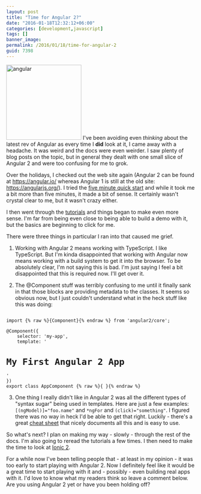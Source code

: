 ```yaml
---
layout: post
title: "Time for Angular 2?"
date: "2016-01-18T12:32:12+06:00"
categories: [development,javascript]
tags: []
banner_image: 
permalink: /2016/01/18/time-for-angular-2
guid: 7398
---
```


<img src="https://static.raymondcamden.com/images/wp-content/uploads/2016/01/angular.png" alt="angular" width="200" height="200" class="alignleft size-full wp-image-7400" /> I've been avoiding even <i>thinking</i> about the latest rev of Angular as every time I <strong>did</strong> look at it, I came away with a headache. It was weird and the docs were even weirder. I saw plenty of blog posts on the topic, but in general they dealt with one small slice of Angular 2 and were too confusing for me to grok. 

Over the holidays, I checked out the web site again (Angular 2 can be found at <a href="https://angular.io/">https://angular.io/</a> whereas Angular 1 is still at the old site: <a href="https://angularjs.org/">https://angularjs.org/</a>). I tried the <a href="https://angular.io/docs/ts/latest/quickstart.html">five minute quick start</a> and while it took me a bit more than five minutes, it made a bit of sense. It certainly wasn't crystal clear to me, but it wasn't crazy either. 

<!--more-->

I then went through the <a href="https://angular.io/docs/ts/latest/tutorial/">tutorials</a> and things began to make even more sense. I'm far from being even close to being able to build a demo with it, but the basics are beginning to click for me.

There were three things in particular I ran into that caused me grief.

1) Working with Angular 2 means working with TypeScript. I like TypeScript. But I'm kinda disappointed that working with Angular now means working with a build system to get it into the browser. To be absolutely clear, I'm not saying this is bad. I'm just saying I feel a bit disappointed that this is required now. I'll get over it.

2) The @Component stuff was terribly confusing to me until it finally sank in that those blocks are providing metadata to the classes. It seems so obvious now, but I just couldn't understand what in the heck stuff like this was doing:

<pre><code class="language-javascript">
import {% raw %}{Component}{% endraw %} from 'angular2/core';

@Component({
    selector: 'my-app',
    template: '<h1>My First Angular 2 App</h1>'
})
export class AppComponent {% raw %}{ }{% endraw %}
</code></pre>

3) One thing I really didn't like in Angular 2 was all the different types of "syntax sugar" being used in templates. Here are just a few examples: <code>[(ngModel)]="foo.name"</code> and <code>*ngFor</code> and <code>(click)="something"</code>. I figured there was no way in heck I'd be able to get that right. Luckily - there's a great <a href="https://angular.io/cheatsheet">cheat sheet</a> that nicely documents all this and is easy to use.

So what's next? I plan on making my way - slowly - through the rest of the docs. I'm also going to reread the tutorials a few times. I then need to make the time to look at <a href="http://ionicframework.com/docs/v2/getting-started/installation/">Ionic 2</a>. 

For a while now I've been telling people that - at least in my opinion - it was too early to start playing with Angular 2. Now I definitely feel like it would be a great time to start playing with it and - possibly - even building real apps with it. I'd love to know what my readers think so leave a comment below. Are you using Angular 2 yet or have you been holding off?